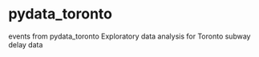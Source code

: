 # pydata_toronto
events from pydata_toronto
Exploratory data analysis for Toronto subway delay data
